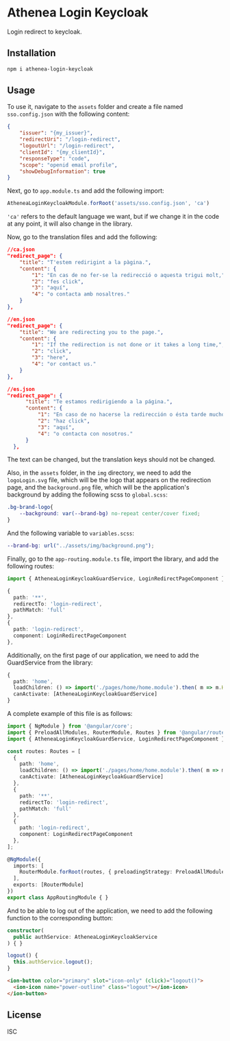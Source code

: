 # Athenea Login Keycloak

Login redirect to keycloak.

## Installation

```bash
npm i athenea-login-keycloak
```

## Usage

To use it, navigate to the `assets` folder and create a file named `sso.config.json` with the following content:

```json
{
    "issuer": "{my_issuer}",
    "redirectUri": "/login-redirect",
    "logoutUrl": "/login-redirect",
    "clientId": "{my_clientId}",
    "responseType": "code",
    "scope": "openid email profile",
    "showDebugInformation": true
}
```

Next, go to `app.module.ts` and add the following import:

```typescript
AtheneaLoginKeycloakModule.forRoot('assets/sso.config.json', 'ca')
```

`'ca'` refers to the default language we want, but if we change it in the code at any point, it will also change in the library.

Now, go to the translation files and add the following:

```json
//ca.json
"redirect_page": {
    "title": "T'estem redirigint a la pàgina.",
    "content": {
        "1": "En cas de no fer-se la redirecció o aquesta trigui molt,",
        "2": "fes click",
        "3": "aquí",
        "4": "o contacta amb nosaltres."
    }
},
````
```json
//en.json
"redirect_page": {
    "title": "We are redirecting you to the page.",
    "content": {
        "1": "If the redirection is not done or it takes a long time,",
        "2": "click",
        "3": "here",
        "4": "or contact us."
    }
},
```
```json
//es.json
"redirect_page": {
      "title": "Te estamos redirigiendo a la página.",
      "content": {
          "1": "En caso de no hacerse la redirección o ésta tarde mucho,",
          "2": "haz click",
          "3": "aquí",
          "4": "o contacta con nosotros."
      }
  },
```

The text can be changed, but the translation keys should not be changed.

Also, in the `assets` folder, in the `img` directory, we need to add the `logoLogin.svg` file, which will be the logo that appears on the redirection page, and the `background.png` file, which will be the application's background by adding the following scss to `global.scss`:

```scss
.bg-brand-logo{
    --background: var(--brand-bg) no-repeat center/cover fixed;
}
```

And the following variable to `variables.scss`:

```scss
--brand-bg: url("../assets/img/background.png");
```

Finally, go to the `app-routing.module.ts` file, import the library, and add the following routes:

```typescript
import { AtheneaLoginKeycloakGuardService, LoginRedirectPageComponent } from 'athenea-login-keycloak';

{
  path: '**',
  redirectTo: 'login-redirect',
  pathMatch: 'full'
},
{
  path: 'login-redirect',
  component: LoginRedirectPageComponent
},
```

Additionally, on the first page of our application, we need to add the GuardService from the library:

```typescript
{
  path: 'home',
  loadChildren: () => import('./pages/home/home.module').then( m => m.HomePageModule),
  canActivate: [AtheneaLoginKeycloakGuardService]
}

```

A complete example of this file is as follows:

```typescript
import { NgModule } from '@angular/core';
import { PreloadAllModules, RouterModule, Routes } from '@angular/router';
import { AtheneaLoginKeycloakGuardService, LoginRedirectPageComponent } from 'athenea-login-keycloak';

const routes: Routes = [
  {
    path: 'home',
    loadChildren: () => import('./pages/home/home.module').then( m => m.HomePageModule),
    canActivate: [AtheneaLoginKeycloakGuardService]
  },
  {
    path: '**',
    redirectTo: 'login-redirect',
    pathMatch: 'full'
  },
  {
    path: 'login-redirect',
    component: LoginRedirectPageComponent
  },
];

@NgModule({
  imports: [
    RouterModule.forRoot(routes, { preloadingStrategy: PreloadAllModules })
  ],
  exports: [RouterModule]
})
export class AppRoutingModule { }
```

And to be able to log out of the application, we need to add the following function to the corresponding button:

```typescript
constructor(
  public authService: AtheneaLoginKeycloakService
) { }

logout() {
  this.authService.logout();
}
```

```html
<ion-button color="primary" slot="icon-only" (click)="logout()">
  <ion-icon name="power-outline" class="logout"></ion-icon>
</ion-button>
```

## License

ISC